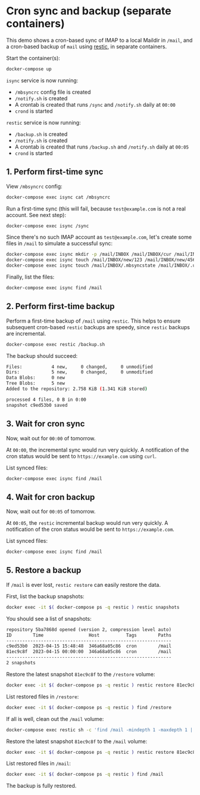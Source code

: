 # Cron sync and backup (separate containers)

This demo shows a cron-based sync of IMAP to a local Maildir in `/mail`, and a cron-based backup of `mail` using [restic](https://github.com/restic/restic), in separate containers.

Start the container(s):

```sh
docker-compose up
```

`isync` service is now running:

- `/mbsyncrc` config file is created
- `/notify.sh` is created
- A crontab is created that runs `/sync` and `/notify.sh` daily at `00:00`
- `crond` is started

`restic` service is now running:

- `/backup.sh` is created
- `/notify.sh` is created
- A crontab is created that runs `/backup.sh` and `/notify.sh` daily at `00:05`
- `crond` is started

## 1. Perform first-time sync

View `/mbsyncrc` config:

```sh
docker-compose exec isync cat /mbsyncrc
```

Run a first-time sync (this will fail, because `test@example.com` is not a real account. See next step):

```sh
docker-compose exec isync /sync
```

Since there's no such IMAP account as `test@example.com`, let's create some files in `/mail` to simulate a successful sync:

```sh
docker-compose exec isync mkdir -p /mail/INBOX /mail/INBOX/cur /mail/INBOX/new /mail/INBOX/tmp
docker-compose exec isync touch /mail/INBOX/new/123 /mail/INBOX/new/456
docker-compose exec isync touch /mail/INBOX/.mbsyncstate /mail/INBOX/.uidvalidity
```

Finally, list the files:

```sh
docker-compose exec isync find /mail
```

## 2. Perform first-time backup

Perform a first-time backup of `/mail` using `restic`. This helps to ensure subsequent cron-based `restic` backups are speedy, since `restic` backups are incremental.

```sh
docker-compose exec restic /backup.sh
```

The backup should succeed:

```sh
Files:           4 new,     0 changed,     0 unmodified
Dirs:            5 new,     0 changed,     0 unmodified
Data Blobs:      0 new
Tree Blobs:      5 new
Added to the repository: 2.758 KiB (1.341 KiB stored)

processed 4 files, 0 B in 0:00
snapshot c9ed53b0 saved
```

## 3. Wait for cron sync

Now, wait out for `00:00` of tomorrow.

At `00:00`, the incremental sync would run very quickly. A notification of the cron status would be sent to `https://example.com` using `curl`.

List synced files:

```sh
docker-compose exec isync find /mail
```

## 4. Wait for cron backup

Now, wait out for `00:05` of tomorrow.

At `00:05`, the `restic` incremental backup would run very quickly. A notification of the cron status would be sent to `https://example.com`.

List synced files:

```sh
docker-compose exec isync find /mail
```

## 5. Restore a backup

If `/mail` is ever lost, `restic restore` can easily restore the data.

First, list the backup snapshots:

```sh
docker exec -it $( docker-compose ps -q restic ) restic snapshots
```

You should see a list of snapshots:

```txt
repository 5ba7868d opened (version 2, compression level auto)
ID        Time                 Host          Tags        Paths
--------------------------------------------------------------
c9ed53b0  2023-04-15 15:48:48  346a68a05c86  cron        /mail
81ec9c8f  2023-04-15 00:00:00  346a68a05c86  cron        /mail
--------------------------------------------------------------
2 snapshots
```

Restore the latest snapshot `81ec9c8f` to the `/restore` volume:

```sh
docker exec -it $( docker-compose ps -q restic ) restic restore 81ec9c8f --target /restore
```

List restored files in `/restore`:

```sh
docker exec -it $( docker-compose ps -q restic ) find /restore
```

If all is well, clean out the `/mail` volume:

```sh
docker-compose exec restic sh -c 'find /mail -mindepth 1 -maxdepth 1 | xargs rm -rf'
```

Restore the latest snapshot `81ec9c8f` to the `/mail` volume:

```sh
docker exec -it $( docker-compose ps -q restic ) restic restore 81ec9c8f --target /mail
```

List restored files in `/mail`:

```sh
docker exec -it $( docker-compose ps -q restic ) find /mail
```

The backup is fully restored.
